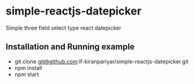 # simple-reactjs-datepicker
Simple three field select type react datepicker

## Installation and Running example

- git clone git@github.com:lf-kiranpariyar/simple-reactjs-datepicker.git
- npm install
- npm start

